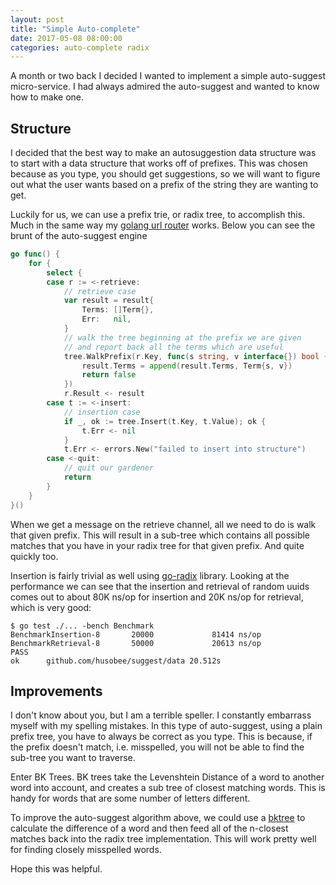 ```yaml
---
layout: post
title: "Simple Auto-complete"
date: 2017-05-08 08:00:00
categories: auto-complete radix
---
```


A month or two back I decided I wanted to implement a simple auto-suggest
micro-service.  I had always admired the auto-suggest and wanted to know how to
make one.

## Structure

I decided that the best way to make an autosuggestion data structure was to
start with a data structure that works off of prefixes.  This was chosen because
as you type, you should get suggestions, so we will want to figure out what the
user wants based on a prefix of the string they are wanting to get.

Luckily for us, we can use a prefix trie, or radix tree, to accomplish this.
Much in the same way my [golang url router][vestigo] works.  Below you can see
the brunt of the auto-suggest engine

```go
go func() {
	for {
		select {
		case r := <-retrieve:
			// retrieve case
			var result = result{
				Terms: []Term{},
				Err:   nil,
			}
			// walk the tree beginning at the prefix we are given
			// and report back all the terms which are useful
			tree.WalkPrefix(r.Key, func(s string, v interface{}) bool {
				result.Terms = append(result.Terms, Term{s, v})
				return false
			})
			r.Result <- result
		case t := <-insert:
			// insertion case
			if _, ok := tree.Insert(t.Key, t.Value); ok {
				t.Err <- nil
			}
			t.Err <- errors.New("failed to insert into structure")
		case <-quit:
			// quit our gardener
			return
		}
	}
}()
```

When we get a message on the retrieve channel, all we need to do is walk that
given prefix.  This will result in a sub-tree which contains all possible matches
that you have in your radix tree for that given prefix.  And quite quickly too.

Insertion is fairly trivial as well using [go-radix][go-radix] library.  Looking
at the performance we can see that the insertion and retrieval of random uuids
comes out to about 80K ns/op for insertion and 20K ns/op for retrieval, which is
very good:

```text
$ go test ./... -bench Benchmark
BenchmarkInsertion-8       20000             81414 ns/op
BenchmarkRetrieval-8       50000             20613 ns/op
PASS
ok      github.com/husobee/suggest/data 20.512s
```

## Improvements

I don't know about you, but I am a terrible speller.  I constantly embarrass
myself with my spelling mistakes.  In this type of auto-suggest, using a plain
prefix tree, you have to always be correct as you type.  This is because, if the
prefix doesn't match, i.e. misspelled, you will not be able to find the sub-tree
you want to traverse.

Enter BK Trees.  BK trees take the Levenshtein Distance of a word to another 
word into account, and creates a sub tree of closest matching words.  This is
handy for words that are some number of letters different.

To improve the auto-suggest algorithm above, we could use a [bktree][bktree] to 
calculate the difference of a word and then feed all of the n-closest matches 
back into the radix tree implementation.  This will work pretty well for finding
closely misspelled words.

Hope this was helpful.

[github]: https://github.com/husobee/suggest
[vestigo]: https://github.com/husobee/vestigo
[go-radix]: https://github.com/armon/go-radix
[bktree]: https://github.com/gansidui/bktree

